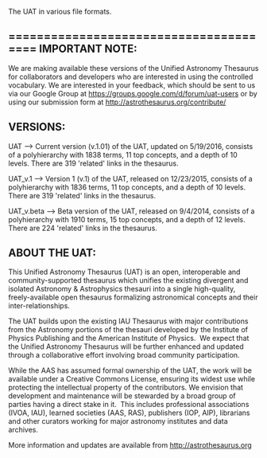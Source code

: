 The UAT in various file formats.

======================================= 
IMPORTANT NOTE: 
--------------- 

We are making available these versions of the Unified Astronomy Thesaurus for collaborators and developers who are interested in using the controlled vocabulary.  We are interested in your feedback, which should be sent to us via our Google Group at https://groups.google.com/d/forum/uat-users or by using our submission form at http://astrothesaurus.org/contribute/


VERSIONS:
---------

UAT         --> Current version (v.1.01) of the UAT, updated on 5/19/2016, consists of a polyhierarchy with 1838 terms, 11 top concepts, and a depth of 10 levels. There are 319 'related' links in the thesaurus. 

UAT_v.1     --> Version 1 (v.1) of the UAT, released on 12/23/2015, consists of a polyhierarchy with 1836 terms, 11 top concepts, and a depth of 10 levels. There are 319 'related' links in the thesaurus. 

UAT_v.beta  --> Beta version of the UAT, released on 9/4/2014, consists of a polyhierarchy with 1910 terms, 15 top concepts, and a depth of 12 levels. There are 224 'related' links in the thesaurus. 



ABOUT THE UAT: 
-------------- 

This Unified Astronomy Thesaurus (UAT) is an open, interoperable and community-supported thesaurus which unifies the existing divergent and isolated Astronomy & Astrophysics thesauri into a single high-quality, freely-available open thesaurus formalizing astronomical concepts and their inter-relationships. 

The UAT builds upon the existing IAU Thesaurus with major contributions from the Astronomy portions of the thesauri developed by the Institute of Physics Publishing and the American Institute of Physics.  We expect that the Unified Astronomy Thesaurus will be further enhanced and updated through a collaborative effort involving broad community participation. 

While the AAS has assumed formal ownership of the UAT, the work will be available under a Creative Commons License, ensuring its widest use while protecting the intellectual property of the contributors. We envision that development and maintenance will be stewarded by a broad group of parties having a direct stake in it.  This includes professional associations (IVOA, IAU), learned societies (AAS, RAS), publishers (IOP, AIP), librarians and other curators working for major astronomy institutes and data archives. 

More information and updates are available from http://astrothesaurus.org
